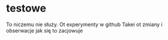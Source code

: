 # testowe
To niczemu nie służy. Ot experymenty w github
Takei ot zmiany i obserwacje jak się to zacjowuje
